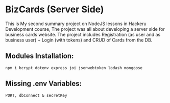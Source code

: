 # BizCards (Server Side)  

This is My second summary project on NodeJS lessons in Hackeru Development course, The project was all about developing a server side for business cards website.
The project includes Registration (as user and as business user) + Login (with tokens) and CRUD of Cards from the DB.

## Modules Installation:

```
npm i bcrypt dotenv express joi jsonwebtoken lodash mongoose
```

## Missing .env Variables:

```
PORT, dbConnect & secretKey
```
